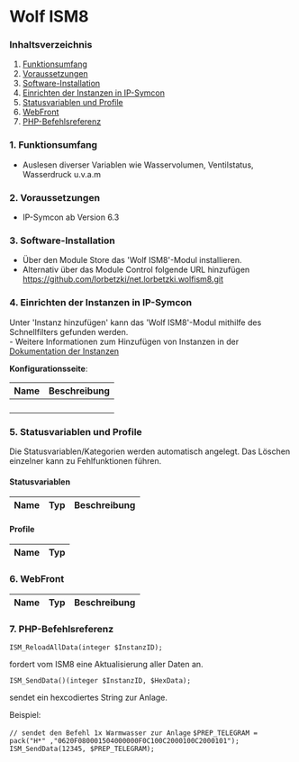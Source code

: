 # Wolf ISM8


### Inhaltsverzeichnis

1. [Funktionsumfang](#1-funktionsumfang)
2. [Voraussetzungen](#2-voraussetzungen)
3. [Software-Installation](#3-software-installation)
4. [Einrichten der Instanzen in IP-Symcon](#4-einrichten-der-instanzen-in-ip-symcon)
5. [Statusvariablen und Profile](#5-statusvariablen-und-profile)
6. [WebFront](#6-webfront)
7. [PHP-Befehlsreferenz](#7-php-befehlsreferenz)

### 1. Funktionsumfang

* Auslesen diverser Variablen wie Wasservolumen, Ventilstatus, Wasserdruck u.v.a.m 

### 2. Voraussetzungen

- IP-Symcon ab Version 6.3

### 3. Software-Installation

* Über den Module Store das 'Wolf ISM8'-Modul installieren.
* Alternativ über das Module Control folgende URL hinzufügen https://github.com/lorbetzki/net.lorbetzki.wolfism8.git

### 4. Einrichten der Instanzen in IP-Symcon

 Unter 'Instanz hinzufügen' kann das 'Wolf ISM8'-Modul mithilfe des Schnellfilters gefunden werden.  
	- Weitere Informationen zum Hinzufügen von Instanzen in der [Dokumentation der Instanzen](https://www.symcon.de/service/dokumentation/konzepte/instanzen/#Instanz_hinzufügen)

__Konfigurationsseite__:

Name          				     | Beschreibung
-------------------------------- | -------------------------------------------------------
			                     | 
            					 | 
                                 | 
   								 | 

### 5. Statusvariablen und Profile

Die Statusvariablen/Kategorien werden automatisch angelegt. Das Löschen einzelner kann zu Fehlfunktionen führen.

#### Statusvariablen

Name                          							| Typ     | Beschreibung
----------------------------- 							| ------- | ------------


#### Profile

Name                    | Typ
------------------------| -------

### 6. WebFront

Name                          							| Typ     | Beschreibung
--------------------------------------------------------| ------- | ------------


### 7. PHP-Befehlsreferenz

`ISM_ReloadAllData(integer $InstanzID);`

fordert vom ISM8 eine Aktualisierung aller Daten an.

`ISM_SendData()(integer $InstanzID, $HexData);`

sendet ein hexcodiertes String zur Anlage. 

Beispiel:

`// sendet den Befehl 1x Warmwasser zur Anlage`
`$PREP_TELEGRAM = pack("H*" ,"0620F080001504000000F0C100C2000100C2000101");`
`ISM_SendData(12345, $PREP_TELEGRAM);`
